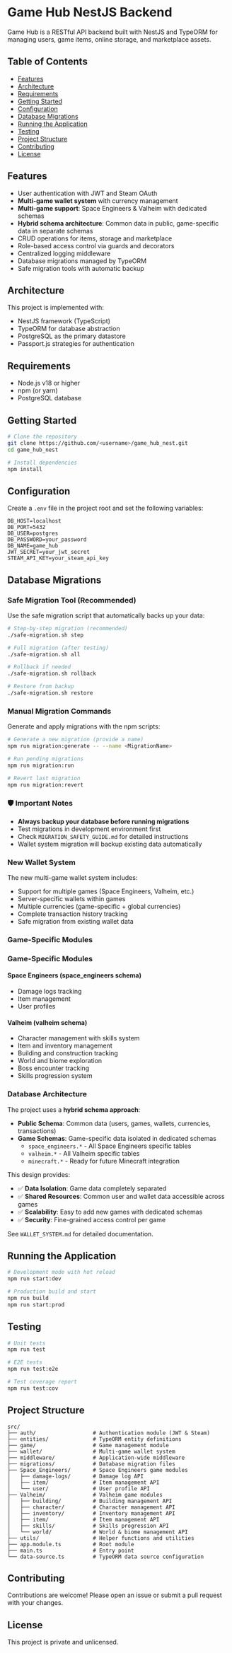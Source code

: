 # Game Hub NestJS Backend

Game Hub is a RESTful API backend built with NestJS and TypeORM for managing users, game items, online storage, and marketplace assets.

## Table of Contents
- [Features](#features)
- [Architecture](#architecture)
- [Requirements](#requirements)
- [Getting Started](#getting-started)
- [Configuration](#configuration)
- [Database Migrations](#database-migrations)
- [Running the Application](#running-the-application)
- [Testing](#testing)
- [Project Structure](#project-structure)
- [Contributing](#contributing)
- [License](#license)

## Features
- User authentication with JWT and Steam OAuth
- **Multi-game wallet system** with currency management
- **Multi-game support**: Space Engineers & Valheim with dedicated schemas
- **Hybrid schema architecture**: Common data in public, game-specific data in separate schemas
- CRUD operations for items, storage and marketplace
- Role-based access control via guards and decorators
- Centralized logging middleware
- Database migrations managed by TypeORM
- Safe migration tools with automatic backup

## Architecture
This project is implemented with:
- NestJS framework (TypeScript)
- TypeORM for database abstraction
- PostgreSQL as the primary datastore
- Passport.js strategies for authentication

## Requirements
- Node.js v18 or higher
- npm (or yarn)
- PostgreSQL database

## Getting Started
```bash
# Clone the repository
git clone https://github.com/<username>/game_hub_nest.git
cd game_hub_nest

# Install dependencies
npm install
```

## Configuration
Create a `.env` file in the project root and set the following variables:
```
DB_HOST=localhost
DB_PORT=5432
DB_USER=postgres
DB_PASSWORD=your_password
DB_NAME=game_hub
JWT_SECRET=your_jwt_secret
STEAM_API_KEY=your_steam_api_key
```

## Database Migrations

### Safe Migration Tool (Recommended)
Use the safe migration script that automatically backs up your data:

```bash
# Step-by-step migration (recommended)
./safe-migration.sh step

# Full migration (after testing)
./safe-migration.sh all

# Rollback if needed
./safe-migration.sh rollback

# Restore from backup
./safe-migration.sh restore
```

### Manual Migration Commands
Generate and apply migrations with the npm scripts:
```bash
# Generate a new migration (provide a name)
npm run migration:generate -- --name <MigrationName>

# Run pending migrations
npm run migration:run

# Revert last migration
npm run migration:revert
```

### 🛡️ Important Notes
- **Always backup your database before running migrations**
- Test migrations in development environment first
- Check `MIGRATION_SAFETY_GUIDE.md` for detailed instructions
- Wallet system migration will backup existing data automatically

### New Wallet System
The new multi-game wallet system includes:
- Support for multiple games (Space Engineers, Valheim, etc.)
- Server-specific wallets within games
- Multiple currencies (game-specific + global currencies)
- Complete transaction history tracking
- Safe migration from existing wallet data

### Game-Specific Modules

### Game-Specific Modules

#### Space Engineers (space_engineers schema)
- Damage logs tracking
- Item management
- User profiles

#### Valheim (valheim schema)
- Character management with skills system
- Item and inventory management
- Building and construction tracking
- World and biome exploration
- Boss encounter tracking
- Skills progression system

### Database Architecture

The project uses a **hybrid schema approach**:

- **Public Schema**: Common data (users, games, wallets, currencies, transactions)
- **Game Schemas**: Game-specific data isolated in dedicated schemas
  - `space_engineers.*` - All Space Engineers specific tables
  - `valheim.*` - All Valheim specific tables
  - `minecraft.*` - Ready for future Minecraft integration

This design provides:
- ✅ **Data Isolation**: Game data completely separated
- ✅ **Shared Resources**: Common user and wallet data accessible across games  
- ✅ **Scalability**: Easy to add new games with dedicated schemas
- ✅ **Security**: Fine-grained access control per game

See `WALLET_SYSTEM.md` for detailed documentation.

## Running the Application
```bash
# Development mode with hot reload
npm run start:dev

# Production build and start
npm run build
npm run start:prod
```

## Testing
```bash
# Unit tests
npm run test

# E2E tests
npm run test:e2e

# Test coverage report
npm run test:cov
```

## Project Structure
```
src/
├── auth/                  # Authentication module (JWT & Steam)
├── entities/              # TypeORM entity definitions
├── game/                  # Game management module
├── wallet/                # Multi-game wallet system
├── middleware/            # Application-wide middleware
├── migrations/            # Database migration files
├── Space_Engineers/       # Space Engineers game modules
│   ├── damage-logs/       # Damage log API
│   ├── item/              # Item management API
│   └── user/              # User profile API
├── Valheim/               # Valheim game modules
│   ├── building/          # Building management API
│   ├── character/         # Character management API
│   ├── inventory/         # Inventory management API
│   ├── item/              # Item management API
│   ├── skills/            # Skills progression API
│   └── world/             # World & biome management API
├── utils/                 # Helper functions and utilities
├── app.module.ts          # Root module
├── main.ts                # Entry point
└── data-source.ts         # TypeORM data source configuration
```

## Contributing
Contributions are welcome! Please open an issue or submit a pull request with your changes.

## License
This project is private and unlicensed.
